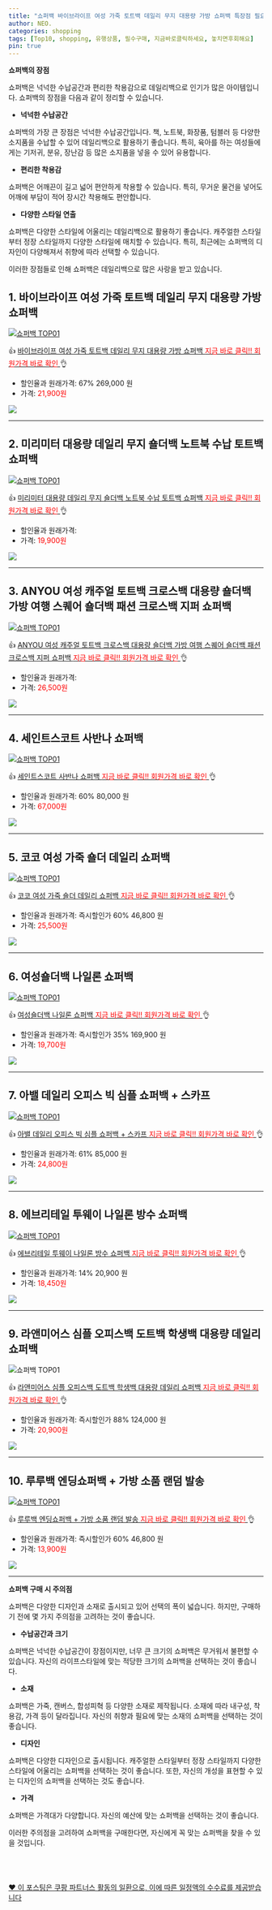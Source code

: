 ```yaml
---
title: "쇼퍼백 바이브라이프 여성 가죽 토트백 데일리 무지 대용량 가방 쇼퍼백 특장점 필요 추천 제품 비교 최저 가격 비교 장점 구매 후기 구매평"
author: NEO.
categories: shopping
tags: [Top10, shopping, 유행상품, 필수구매, 지금바로클릭하세요, 놓치면후회해요]
pin: true
---
```

**쇼퍼백의 장점**

쇼퍼백은 넉넉한 수납공간과 편리한 착용감으로 데일리백으로 인기가 많은 아이템입니다. 쇼퍼백의 장점을 다음과 같이 정리할 수 있습니다.

* **넉넉한 수납공간**

쇼퍼백의 가장 큰 장점은 넉넉한 수납공간입니다. 책, 노트북, 화장품, 텀블러 등 다양한 소지품을 수납할 수 있어 데일리백으로 활용하기 좋습니다. 특히, 육아를 하는 여성들에게는 기저귀, 분유, 장난감 등 많은 소지품을 넣을 수 있어 유용합니다.

* **편리한 착용감**

쇼퍼백은 어깨끈이 길고 넓어 편안하게 착용할 수 있습니다. 특히, 무거운 물건을 넣어도 어깨에 부담이 적어 장시간 착용해도 편안합니다.

* **다양한 스타일 연출**

쇼퍼백은 다양한 스타일에 어울리는 데일리백으로 활용하기 좋습니다. 캐주얼한 스타일부터 정장 스타일까지 다양한 스타일에 매치할 수 있습니다. 특히, 최근에는 쇼퍼백의 디자인이 다양해져서 취향에 따라 선택할 수 있습니다.

이러한 장점들로 인해 쇼퍼백은 데일리백으로 많은 사랑을 받고 있습니다.

   

## 1. 바이브라이프 여성 가죽 토트백 데일리 무지 대용량 가방 쇼퍼백

[![쇼퍼백 TOP01](https://thumbnail10.coupangcdn.com/thumbnails/remote/490x490ex/image/vendor_inventory/e5da/884891d70dd8d6c86d0563102f89d2dbb7536502c00cbc11610e347f6981.png)](https://link.coupang.com/re/AFFSDP?lptag=AF3617701&subid=GithubCoopas&pageKey=7398831758&traceid=V0-153&itemId=19145747674&vendorItemId=86264912986)


👍 [바이브라이프 여성 가죽 토트백 데일리 무지 대용량 가방 쇼퍼백 <font color=red> 지금 바로 클릭!! 회원가격 바로 확인 </font> ](https://link.coupang.com/re/AFFSDP?lptag=AF3617701&subid=GithubCoopas&pageKey=7398831758&traceid=V0-153&itemId=19145747674&vendorItemId=86264912986) 👌 


- 할인율과 원래가격: 67%  269,000   원
- 가격: <span style='color:red'>21,900원</span>

[![](/discount_price.png)](https://link.coupang.com/re/AFFSDP?lptag=AF3617701&subid=GithubCoopas&pageKey=7398831758&traceid=V0-153&itemId=19145747674&vendorItemId=86264912986)

---


   

## 2. 미리미터 대용량 데일리 무지 숄더백 노트북 수납 토트백 쇼퍼백

[![쇼퍼백 TOP01](https://thumbnail8.coupangcdn.com/thumbnails/remote/490x490ex/image/vendor_inventory/0930/8349e608b2c60cb9cd13b86ed6fea5a71a46228556600e90b4318136edcb.jpg)](https://link.coupang.com/re/AFFSDP?lptag=AF3617701&subid=GithubCoopas&pageKey=6925018683&traceid=V0-153&itemId=16736662236&vendorItemId=83918600931)


👍 [미리미터 대용량 데일리 무지 숄더백 노트북 수납 토트백 쇼퍼백 <font color=red> 지금 바로 클릭!! 회원가격 바로 확인 </font> ](https://link.coupang.com/re/AFFSDP?lptag=AF3617701&subid=GithubCoopas&pageKey=6925018683&traceid=V0-153&itemId=16736662236&vendorItemId=83918600931) 👌 


- 할인율과 원래가격: 
- 가격: <span style='color:red'>19,900원</span>

[![](/discount_price.png)](https://link.coupang.com/re/AFFSDP?lptag=AF3617701&subid=GithubCoopas&pageKey=6925018683&traceid=V0-153&itemId=16736662236&vendorItemId=83918600931)

---


   

## 3. ANYOU 여성 캐주얼 토트백 크로스백 대용량 숄더백 가방 여행 스퀘어 숄더백 패션 크로스백 지퍼 쇼퍼백

[![쇼퍼백 TOP01](https://thumbnail6.coupangcdn.com/thumbnails/remote/490x490ex/image/vendor_inventory/df72/54d157f0d977e2717b51282555fdb913dda32a70431e27fd922f7821b2ba.jpg)](https://link.coupang.com/re/AFFSDP?lptag=AF3617701&subid=GithubCoopas&pageKey=7546270220&traceid=V0-153&itemId=19849183514&vendorItemId=87134827476)


👍 [ANYOU 여성 캐주얼 토트백 크로스백 대용량 숄더백 가방 여행 스퀘어 숄더백 패션 크로스백 지퍼 쇼퍼백 <font color=red> 지금 바로 클릭!! 회원가격 바로 확인 </font> ](https://link.coupang.com/re/AFFSDP?lptag=AF3617701&subid=GithubCoopas&pageKey=7546270220&traceid=V0-153&itemId=19849183514&vendorItemId=87134827476) 👌 


- 할인율과 원래가격: 
- 가격: <span style='color:red'>26,500원</span>

[![](/discount_price.png)](https://link.coupang.com/re/AFFSDP?lptag=AF3617701&subid=GithubCoopas&pageKey=7546270220&traceid=V0-153&itemId=19849183514&vendorItemId=87134827476)

---


   

## 4. 세인트스코트 사반나 쇼퍼백

[![쇼퍼백 TOP01](https://thumbnail6.coupangcdn.com/thumbnails/remote/490x490ex/image/retail/images/1242778015867950-1506bdfc-aeb0-4ea8-8c52-647a554289cb.jpg)](https://link.coupang.com/re/AFFSDP?lptag=AF3617701&subid=GithubCoopas&pageKey=6331453540&traceid=V0-153&itemId=13241125970&vendorItemId=80582563490)


👍 [세인트스코트 사반나 쇼퍼백 <font color=red> 지금 바로 클릭!! 회원가격 바로 확인 </font> ](https://link.coupang.com/re/AFFSDP?lptag=AF3617701&subid=GithubCoopas&pageKey=6331453540&traceid=V0-153&itemId=13241125970&vendorItemId=80582563490) 👌 


- 할인율과 원래가격: 60%  80,000   원
- 가격: <span style='color:red'>67,000원</span>

[![](/discount_price.png)](https://link.coupang.com/re/AFFSDP?lptag=AF3617701&subid=GithubCoopas&pageKey=6331453540&traceid=V0-153&itemId=13241125970&vendorItemId=80582563490)

---


   

## 5. 코코 여성 가죽 숄더 데일리 쇼퍼백

[![쇼퍼백 TOP01](https://thumbnail10.coupangcdn.com/thumbnails/remote/490x490ex/image/vendor_inventory/61e8/07d7c41bf715a96e67318ef7d7525f1d08ed0a8b71153e139a542051be96.jpg)](https://link.coupang.com/re/AFFSDP?lptag=AF3617701&subid=GithubCoopas&pageKey=7671322962&traceid=V0-153&itemId=20465309726&vendorItemId=87544850301)


👍 [코코 여성 가죽 숄더 데일리 쇼퍼백 <font color=red> 지금 바로 클릭!! 회원가격 바로 확인 </font> ](https://link.coupang.com/re/AFFSDP?lptag=AF3617701&subid=GithubCoopas&pageKey=7671322962&traceid=V0-153&itemId=20465309726&vendorItemId=87544850301) 👌 


- 할인율과 원래가격: 즉시할인가 60%  46,800   원
- 가격: <span style='color:red'>25,500원</span>

[![](/discount_price.png)](https://link.coupang.com/re/AFFSDP?lptag=AF3617701&subid=GithubCoopas&pageKey=7671322962&traceid=V0-153&itemId=20465309726&vendorItemId=87544850301)

---


   

## 6. 여성숄더백 나일론 쇼퍼백

[![쇼퍼백 TOP01](https://thumbnail8.coupangcdn.com/thumbnails/remote/490x490ex/image/vendor_inventory/48af/c5e1bec20bff646a342f2e47126bf0595227f87bb5286caf9d88c1e360b4.jpg)](https://link.coupang.com/re/AFFSDP?lptag=AF3617701&subid=GithubCoopas&pageKey=7678623872&traceid=V0-153&itemId=20503802689&vendorItemId=87581826494)


👍 [여성숄더백 나일론 쇼퍼백 <font color=red> 지금 바로 클릭!! 회원가격 바로 확인 </font> ](https://link.coupang.com/re/AFFSDP?lptag=AF3617701&subid=GithubCoopas&pageKey=7678623872&traceid=V0-153&itemId=20503802689&vendorItemId=87581826494) 👌 


- 할인율과 원래가격: 즉시할인가 35%  169,900   원
- 가격: <span style='color:red'>19,700원</span>

[![](/discount_price.png)](https://link.coupang.com/re/AFFSDP?lptag=AF3617701&subid=GithubCoopas&pageKey=7678623872&traceid=V0-153&itemId=20503802689&vendorItemId=87581826494)

---


   

## 7. 아밸 데일리 오피스 빅 심플 쇼퍼백 + 스카프

[![쇼퍼백 TOP01](https://thumbnail10.coupangcdn.com/thumbnails/remote/490x490ex/image/vendor_inventory/7cfb/8fff2ccb5264ce21104a4ad8ade4374fad0b4913ee2c72be23927924d9a7.png)](https://link.coupang.com/re/AFFSDP?lptag=AF3617701&subid=GithubCoopas&pageKey=7157487617&traceid=V0-153&itemId=18006577003&vendorItemId=85162457325)


👍 [아밸 데일리 오피스 빅 심플 쇼퍼백 + 스카프 <font color=red> 지금 바로 클릭!! 회원가격 바로 확인 </font> ](https://link.coupang.com/re/AFFSDP?lptag=AF3617701&subid=GithubCoopas&pageKey=7157487617&traceid=V0-153&itemId=18006577003&vendorItemId=85162457325) 👌 


- 할인율과 원래가격: 61%  85,000   원
- 가격: <span style='color:red'>24,800원</span>

[![](/discount_price.png)](https://link.coupang.com/re/AFFSDP?lptag=AF3617701&subid=GithubCoopas&pageKey=7157487617&traceid=V0-153&itemId=18006577003&vendorItemId=85162457325)

---


   

## 8. 에브리테일 투웨이 나일론 방수 쇼퍼백

[![쇼퍼백 TOP01](https://thumbnail9.coupangcdn.com/thumbnails/remote/490x490ex/image/retail/images/2021/05/17/10/1/7b8a7dbb-b26c-494a-8f87-7b7d2d5d82c2.jpg)](https://link.coupang.com/re/AFFSDP?lptag=AF3617701&subid=GithubCoopas&pageKey=5541751447&traceid=V0-153&itemId=8730059625&vendorItemId=76017071954)


👍 [에브리테일 투웨이 나일론 방수 쇼퍼백 <font color=red> 지금 바로 클릭!! 회원가격 바로 확인 </font> ](https://link.coupang.com/re/AFFSDP?lptag=AF3617701&subid=GithubCoopas&pageKey=5541751447&traceid=V0-153&itemId=8730059625&vendorItemId=76017071954) 👌 


- 할인율과 원래가격: 14%  20,900   원
- 가격: <span style='color:red'>18,450원</span>

[![](/discount_price.png)](https://link.coupang.com/re/AFFSDP?lptag=AF3617701&subid=GithubCoopas&pageKey=5541751447&traceid=V0-153&itemId=8730059625&vendorItemId=76017071954)

---


   

## 9. 라앤미어스 심플 오피스백 도트백 학생백 대용량 데일리 쇼퍼백

![쇼퍼백 TOP01](https://thumbnail10.coupangcdn.com/thumbnails/remote/490x490ex/image/vendor_inventory/7627/03d6d829d05bcb81db75dc259f0e773ca1aa1f75f1890ce15be48e01bf52.JPG)


👍 [라앤미어스 심플 오피스백 도트백 학생백 대용량 데일리 쇼퍼백 <font color=red> 지금 바로 클릭!! 회원가격 바로 확인 </font> ](https://link.coupang.com/re/AFFSDP?lptag=AF3617701&subid=GithubCoopas&pageKey=7584021410&traceid=V0-153&itemId=20026123344&vendorItemId=87122778070) 👌 


- 할인율과 원래가격: 즉시할인가 88%  124,000   원
- 가격: <span style='color:red'>20,900원</span>

[![](/discount_price.png)](https://link.coupang.com/re/AFFSDP?lptag=AF3617701&subid=GithubCoopas&pageKey=7584021410&traceid=V0-153&itemId=20026123344&vendorItemId=87122778070)

---


   

## 10. 루루백 엔딩쇼퍼백 + 가방 소품 랜덤 발송

[![쇼퍼백 TOP01](https://thumbnail8.coupangcdn.com/thumbnails/remote/490x490ex/image/retail/images/3832742768559765-ca50d3a2-04e4-405e-9096-6b268d1c9f19.jpg)](https://link.coupang.com/re/AFFSDP?lptag=AF3617701&subid=GithubCoopas&pageKey=92052193&traceid=V0-153&itemId=286139283&vendorItemId=5510272319)


👍 [루루백 엔딩쇼퍼백 + 가방 소품 랜덤 발송 <font color=red> 지금 바로 클릭!! 회원가격 바로 확인 </font> ](https://link.coupang.com/re/AFFSDP?lptag=AF3617701&subid=GithubCoopas&pageKey=92052193&traceid=V0-153&itemId=286139283&vendorItemId=5510272319) 👌 


- 할인율과 원래가격: 즉시할인가 60%  46,800   원
- 가격: <span style='color:red'>13,900원</span>

[![](/discount_price.png)](https://link.coupang.com/re/AFFSDP?lptag=AF3617701&subid=GithubCoopas&pageKey=92052193&traceid=V0-153&itemId=286139283&vendorItemId=5510272319)

---
**쇼퍼백 구매 시 주의점**

쇼퍼백은 다양한 디자인과 소재로 출시되고 있어 선택의 폭이 넓습니다. 하지만, 구매하기 전에 몇 가지 주의점을 고려하는 것이 좋습니다.

* **수납공간과 크기**

쇼퍼백은 넉넉한 수납공간이 장점이지만, 너무 큰 크기의 쇼퍼백은 무거워서 불편할 수 있습니다. 자신의 라이프스타일에 맞는 적당한 크기의 쇼퍼백을 선택하는 것이 좋습니다.

* **소재**

쇼퍼백은 가죽, 캔버스, 합성피혁 등 다양한 소재로 제작됩니다. 소재에 따라 내구성, 착용감, 가격 등이 달라집니다. 자신의 취향과 필요에 맞는 소재의 쇼퍼백을 선택하는 것이 좋습니다.

* **디자인**

쇼퍼백은 다양한 디자인으로 출시됩니다. 캐주얼한 스타일부터 정장 스타일까지 다양한 스타일에 어울리는 쇼퍼백을 선택하는 것이 좋습니다. 또한, 자신의 개성을 표현할 수 있는 디자인의 쇼퍼백을 선택하는 것도 좋습니다.

* **가격**

쇼퍼백은 가격대가 다양합니다. 자신의 예산에 맞는 쇼퍼백을 선택하는 것이 좋습니다.

이러한 주의점을 고려하여 쇼퍼백을 구매한다면, 자신에게 꼭 맞는 쇼퍼백을 찾을 수 있을 것입니다.<br><br><br><br><br> [ ❤  이 포스팅은 쿠팡 파트너스 활동의 일환으로, 이에 따른 일정액의 수수료를 제공받습니다](https://link.coupang.com/a/bcEFyh)
